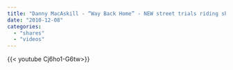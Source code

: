 ```yaml
---
title: "Danny MacAskill - “Way Back Home” - NEW street trials riding short film"
date: "2010-12-08"
categories:
  - "shares"
  - "videos"
---
```


<div style="width: 70vw;">{{< youtube Cj6ho1-G6tw>}}</div>
